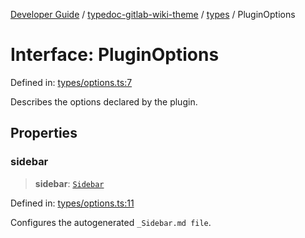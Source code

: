 [Developer Guide](../../../README.md) / [typedoc-gitlab-wiki-theme](../../README.md) / [types](../README.md) / PluginOptions

# Interface: PluginOptions

Defined in: [types/options.ts:7](https://github.com/typedoc2md/typedoc-plugin-markdown/blob/main/packages/typedoc-gitlab-wiki-theme/src/types/options.ts#L7)

Describes the options declared by the plugin.

## Properties

### sidebar

> **sidebar**: [`Sidebar`](Sidebar.md)

Defined in: [types/options.ts:11](https://github.com/typedoc2md/typedoc-plugin-markdown/blob/main/packages/typedoc-gitlab-wiki-theme/src/types/options.ts#L11)

Configures the autogenerated `_Sidebar.md file`.
